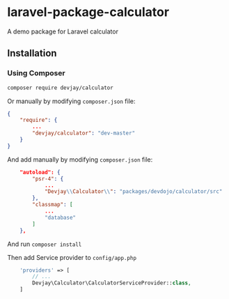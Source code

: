 # laravel-package-calculator
A demo package for Laravel calculator

## Installation

### Using Composer

```sh
composer require devjay/calculator
```

Or manually by modifying `composer.json` file:

``` json
{
    "require": {
        ...
        "devjay/calculator": "dev-master"
    }
}
```

And add manually by modifying `composer.json` file:

``` json
    "autoload": {
        "psr-4": {
            ...
            "Devjay\\Calculator\\": "packages/devdojo/calculator/src"
        },
        "classmap": [
            ...
            "database"
        ]
    },
```

And run `composer install`

Then add Service provider to `config/app.php`

``` php
    'providers' => [
        // ...
        Devjay\Calculator\CalculatorServiceProvider::class,
    ]
```
